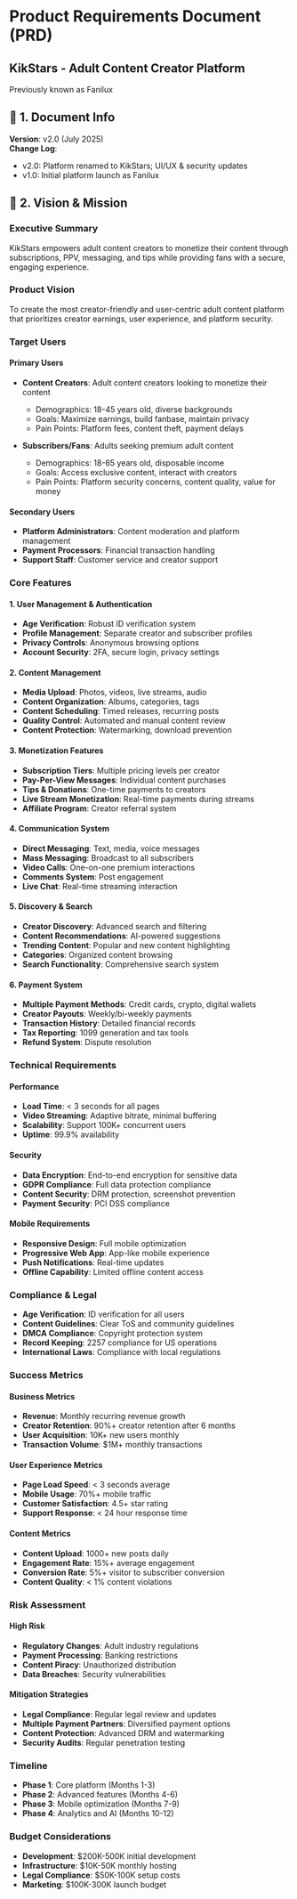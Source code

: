 
# Product Requirements Document (PRD)
## KikStars - Adult Content Creator Platform
Previously known as Fanilux

## 📄 1. Document Info
**Version**: v2.0 (July 2025)  
**Change Log**:
- v2.0: Platform renamed to KikStars; UI/UX & security updates
- v1.0: Initial platform launch as Fanilux

## 🎯 2. Vision & Mission

### Executive Summary
KikStars empowers adult content creators to monetize their content through subscriptions, PPV, messaging, and tips while providing fans with a secure, engaging experience.

### Product Vision
To create the most creator-friendly and user-centric adult content platform that prioritizes creator earnings, user experience, and platform security.

### Target Users

#### Primary Users
- **Content Creators**: Adult content creators looking to monetize their content
  - Demographics: 18-45 years old, diverse backgrounds
  - Goals: Maximize earnings, build fanbase, maintain privacy
  - Pain Points: Platform fees, content theft, payment delays

- **Subscribers/Fans**: Adults seeking premium adult content
  - Demographics: 18-65 years old, disposable income
  - Goals: Access exclusive content, interact with creators
  - Pain Points: Platform security concerns, content quality, value for money

#### Secondary Users
- **Platform Administrators**: Content moderation and platform management
- **Payment Processors**: Financial transaction handling
- **Support Staff**: Customer service and creator support

### Core Features

#### 1. User Management & Authentication
- **Age Verification**: Robust ID verification system
- **Profile Management**: Separate creator and subscriber profiles
- **Privacy Controls**: Anonymous browsing options
- **Account Security**: 2FA, secure login, privacy settings

#### 2. Content Management
- **Media Upload**: Photos, videos, live streams, audio
- **Content Organization**: Albums, categories, tags
- **Content Scheduling**: Timed releases, recurring posts
- **Quality Control**: Automated and manual content review
- **Content Protection**: Watermarking, download prevention

#### 3. Monetization Features
- **Subscription Tiers**: Multiple pricing levels per creator
- **Pay-Per-View Messages**: Individual content purchases
- **Tips & Donations**: One-time payments to creators
- **Live Stream Monetization**: Real-time payments during streams
- **Affiliate Program**: Creator referral system

#### 4. Communication System
- **Direct Messaging**: Text, media, voice messages
- **Mass Messaging**: Broadcast to all subscribers
- **Video Calls**: One-on-one premium interactions
- **Comments System**: Post engagement
- **Live Chat**: Real-time streaming interaction

#### 5. Discovery & Search
- **Creator Discovery**: Advanced search and filtering
- **Content Recommendations**: AI-powered suggestions
- **Trending Content**: Popular and new content highlighting
- **Categories**: Organized content browsing
- **Search Functionality**: Comprehensive search system

#### 6. Payment System
- **Multiple Payment Methods**: Credit cards, crypto, digital wallets
- **Creator Payouts**: Weekly/bi-weekly payments
- **Transaction History**: Detailed financial records
- **Tax Reporting**: 1099 generation and tax tools
- **Refund System**: Dispute resolution

### Technical Requirements

#### Performance
- **Load Time**: < 3 seconds for all pages
- **Video Streaming**: Adaptive bitrate, minimal buffering
- **Scalability**: Support 100K+ concurrent users
- **Uptime**: 99.9% availability

#### Security
- **Data Encryption**: End-to-end encryption for sensitive data
- **GDPR Compliance**: Full data protection compliance
- **Content Security**: DRM protection, screenshot prevention
- **Payment Security**: PCI DSS compliance

#### Mobile Requirements
- **Responsive Design**: Full mobile optimization
- **Progressive Web App**: App-like mobile experience
- **Push Notifications**: Real-time updates
- **Offline Capability**: Limited offline content access

### Compliance & Legal
- **Age Verification**: ID verification for all users
- **Content Guidelines**: Clear ToS and community guidelines
- **DMCA Compliance**: Copyright protection system
- **Record Keeping**: 2257 compliance for US operations
- **International Laws**: Compliance with local regulations

### Success Metrics

#### Business Metrics
- **Revenue**: Monthly recurring revenue growth
- **Creator Retention**: 90%+ creator retention after 6 months
- **User Acquisition**: 10K+ new users monthly
- **Transaction Volume**: $1M+ monthly transactions

#### User Experience Metrics
- **Page Load Speed**: < 3 seconds average
- **Mobile Usage**: 70%+ mobile traffic
- **Customer Satisfaction**: 4.5+ star rating
- **Support Response**: < 24 hour response time

#### Content Metrics
- **Content Upload**: 1000+ new posts daily
- **Engagement Rate**: 15%+ average engagement
- **Conversion Rate**: 5%+ visitor to subscriber conversion
- **Content Quality**: < 1% content violations

### Risk Assessment

#### High Risk
- **Regulatory Changes**: Adult industry regulations
- **Payment Processing**: Banking restrictions
- **Content Piracy**: Unauthorized distribution
- **Data Breaches**: Security vulnerabilities

#### Mitigation Strategies
- **Legal Compliance**: Regular legal review and updates
- **Multiple Payment Partners**: Diversified payment options
- **Content Protection**: Advanced DRM and watermarking
- **Security Audits**: Regular penetration testing

### Timeline
- **Phase 1**: Core platform (Months 1-3)
- **Phase 2**: Advanced features (Months 4-6)
- **Phase 3**: Mobile optimization (Months 7-9)
- **Phase 4**: Analytics and AI (Months 10-12)

### Budget Considerations
- **Development**: $200K-500K initial development
- **Infrastructure**: $10K-50K monthly hosting
- **Legal Compliance**: $50K-100K setup costs
- **Marketing**: $100K-300K launch budget
